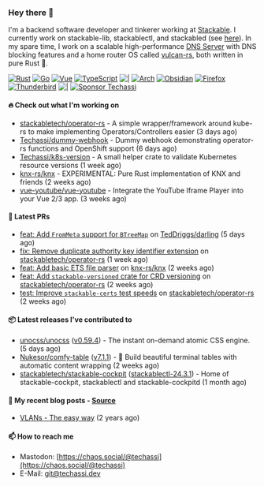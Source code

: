 ### Hey there 👋

I'm a backend software developer and tinkerer working at [Stackable][stackable]. I currently work on
stackable-lib, stackablectl, and stackabled (see [here][stackable-work]). In my spare time, I work on
a scalable high-performance [DNS Server][portal] with DNS blocking features and a home router OS
called [vulcan-rs][vulcan], both written in pure Rust 🦀.

[stackable-work]: https://github.com/stackabletech/stackable
[stackable]: https://github.com/stackabletech
[portal]: https://github.com/portal-rs/portal
[vulcan]: https://github.com/vulcan-rs

[![Rust](https://img.shields.io/badge/-Rust-141414?style=flat&logo=rust&logoColor=%23f97f39)](https://www.rust-lang.org/)
[![Go](https://img.shields.io/badge/-Go-141414?style=flat&logo=go&logoColor=%23f97f39)](https://go.dev/)
[![Vue](https://img.shields.io/badge/-Vue-141414?style=flat&logo=vuedotjs&logoColor=%23f97f39)](https://vuejs.org/)
[![TypeScript](https://img.shields.io/badge/-TypeScript-141414?style=flat&logo=typescript&logoColor=%23f97f39)](https://www.typescriptlang.org/)
![|](https://img.shields.io/badge/-%7C-141414?style=flat&logoColor=%23f97f39)
[![Arch](https://img.shields.io/badge/-Arch-141414?style=flat&logo=archlinux&logoColor=%23f97f39)](https://archlinux.org/)
[![Obsidian](https://img.shields.io/badge/-Obsidian-141414?style=flat&logo=obsidian&logoColor=%23f97f39)](https://obsidian.md/)
[![Firefox](https://img.shields.io/badge/-Firefox-141414?style=flat&logo=firefox&logoColor=%23f97f39)](https://www.mozilla.org/en-US/firefox/new/)
[![Thunderbird](https://img.shields.io/badge/-Thunderbird-141414?style=flat&logo=thunderbird&logoColor=%23f97f39)](https://www.thunderbird.net/en-US/)
![|](https://img.shields.io/badge/-%7C-141414?style=flat&logoColor=%23f97f39)
[![Sponsor Techassi](https://img.shields.io/badge/-Sponsor-141414?style=flat&logo=github&logoColor=%23f97f39)](https://github.com/sponsors/Techassi)

#### 🔥 Check out what I'm working on


- [stackabletech/operator-rs](https://github.com/stackabletech/operator-rs) - A simple wrapper/framework around kube-rs to make implementing Operators/Controllers easier (3 days ago)
- [Techassi/dummy-webhook](https://github.com/Techassi/dummy-webhook) - Dummy webhook demonstrating operator-rs functions and OpenShift support (6 days ago)
- [Techassi/k8s-version](https://github.com/Techassi/k8s-version) - A small helper crate to validate Kubernetes resource versions (1 week ago)
- [knx-rs/knx](https://github.com/knx-rs/knx) - EXPERIMENTAL: Pure Rust implementation of KNX and friends (2 weeks ago)
- [vue-youtube/vue-youtube](https://github.com/vue-youtube/vue-youtube) - Integrate the YouTube Iframe Player into your Vue 2/3 app.  (3 weeks ago)

#### 🧪 Latest PRs


- [feat: Add `FromMeta` support for `BTreeMap`](https://github.com/TedDriggs/darling/pull/287) on [TedDriggs/darling](https://github.com/TedDriggs/darling) (5 days ago)
- [fix: Remove duplicate authority key identifier extension](https://github.com/stackabletech/operator-rs/pull/766) on [stackabletech/operator-rs](https://github.com/stackabletech/operator-rs) (1 week ago)
- [feat: Add basic ETS file parser](https://github.com/knx-rs/knx/pull/1) on [knx-rs/knx](https://github.com/knx-rs/knx) (2 weeks ago)
- [feat: Add `stackable-versioned` crate for CRD versioning](https://github.com/stackabletech/operator-rs/pull/764) on [stackabletech/operator-rs](https://github.com/stackabletech/operator-rs) (2 weeks ago)
- [test: Improve `stackable-certs` test speeds](https://github.com/stackabletech/operator-rs/pull/763) on [stackabletech/operator-rs](https://github.com/stackabletech/operator-rs) (2 weeks ago)

#### 📦 Latest releases I've contributed to


- [unocss/unocss](https://github.com/unocss/unocss/releases/tag/v0.59.4) ([v0.59.4](https://github.com/unocss/unocss/releases/tag/v0.59.4)) - The instant on-demand atomic CSS engine. (5 days ago)
- [Nukesor/comfy-table](https://github.com/Nukesor/comfy-table/releases/tag/v7.1.1) ([v7.1.1](https://github.com/Nukesor/comfy-table/releases/tag/v7.1.1)) - :large_orange_diamond: Build beautiful terminal tables with automatic content wrapping (2 weeks ago)
- [stackabletech/stackable-cockpit](https://github.com/stackabletech/stackable-cockpit/releases/tag/stackablectl-24.3.1) ([stackablectl-24.3.1](https://github.com/stackabletech/stackable-cockpit/releases/tag/stackablectl-24.3.1)) - Home of stackable-cockpit, stackablectl and stackable-cockpitd (1 month ago)

#### 📜 My recent blog posts - [Source](https://github.com/Techassi/page)


- [VLANs - The easy way](https://techassi.dev/posts/vlans-the-easy-way/) (2 years ago)

#### 📫 How to reach me

- Mastodon: [https://chaos.social/@techassi](https://chaos.social/@techassi)
- E-Mail: git@techassi.dev
